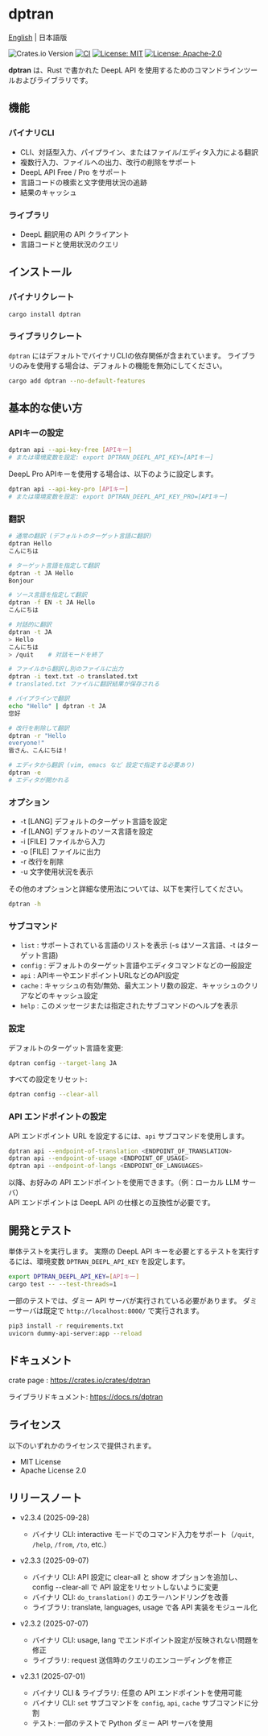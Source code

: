 # dptran

[English](README.md) | 日本語版

![Crates.io Version](https://img.shields.io/crates/v/dptran)
[![CI](https://github.com/yotiosoft/dptran/actions/workflows/rust.yml/badge.svg?branch=main)](https://github.com/yotiosoft/dptran/actions/workflows/rust.yml)
[![License: MIT](https://img.shields.io/badge/License-MIT-blue.svg)](https://opensource.org/licenses/MIT)
[![License: Apache-2.0](https://img.shields.io/badge/License-Apache%202.0-blue.svg)](https://opensource.org/licenses/Apache-2.0)

**dptran** は、Rust で書かれた DeepL API を使用するためのコマンドラインツールおよびライブラリです。

## 機能

### バイナリCLI

- CLI、対話型入力、パイプライン、またはファイル/エディタ入力による翻訳
- 複数行入力、ファイルへの出力、改行の削除をサポート
- DeepL API Free / Pro をサポート
- 言語コードの検索と文字使用状況の追跡
- 結果のキャッシュ

### ライブラリ

- DeepL 翻訳用の API クライアント
- 言語コードと使用状況のクエリ

## インストール

### バイナリクレート

```bash
cargo install dptran
```

### ライブラリクレート

``dptran`` にはデフォルトでバイナリCLIの依存関係が含まれています。
ライブラリのみを使用する場合は、デフォルトの機能を無効にしてください。

```bash
cargo add dptran --no-default-features
```
## 基本的な使い方
### APIキーの設定
```bash
dptran api --api-key-free [APIキー]
# または環境変数を設定: export DPTRAN_DEEPL_API_KEY=[APIキー]
```

DeepL Pro APIキーを使用する場合は、以下のように設定します。

```bash
dptran api --api-key-pro [APIキー]
# または環境変数を設定: export DPTRAN_DEEPL_API_KEY_PRO=[APIキー]
```

### 翻訳
```bash
# 通常の翻訳 (デフォルトのターゲット言語に翻訳)
dptran Hello
こんにちは

# ターゲット言語を指定して翻訳
dptran -t JA Hello
Bonjour

# ソース言語を指定して翻訳
dptran -f EN -t JA Hello
こんにちは

# 対話的に翻訳
dptran -t JA
> Hello
こんにちは
> /quit    # 対話モードを終了

# ファイルから翻訳し別のファイルに出力
dptran -i text.txt -o translated.txt
# translated.txt ファイルに翻訳結果が保存される

# パイプラインで翻訳
echo "Hello" | dptran -t JA
您好

# 改行を削除して翻訳
dptran -r "Hello
everyone!"
皆さん、こんにちは！

# エディタから翻訳 (vim, emacs など 設定で指定する必要あり)
dptran -e
# エディタが開かれる
```

### オプション
- -t [LANG] デフォルトのターゲット言語を設定
- -f [LANG] デフォルトのソース言語を設定
- -i [FILE] ファイルから入力
- -o [FILE] ファイルに出力
- -r 改行を削除
- -u 文字使用状況を表示

その他のオプションと詳細な使用法については、以下を実行してください。
```bash
dptran -h
```

### サブコマンド

- `list`   : サポートされている言語のリストを表示 (-s はソース言語、-t はターゲット言語)
- `config` : デフォルトのターゲット言語やエディタコマンドなどの一般設定
- `api`    : APIキーやエンドポイントURLなどのAPI設定
- `cache`  : キャッシュの有効/無効、最大エントリ数の設定、キャッシュのクリアなどのキャッシュ設定
- `help`   : このメッセージまたは指定されたサブコマンドのヘルプを表示

### 設定
デフォルトのターゲット言語を変更:

```bash
dptran config --target-lang JA
```
すべての設定をリセット:

```bash
dptran config --clear-all
```

### API エンドポイントの設定

API エンドポイント URL を設定するには、`api` サブコマンドを使用します。

```bash
dptran api --endpoint-of-translation <ENDPOINT_OF_TRANSLATION>
dptran api --endpoint-of-usage <ENDPOINT_OF_USAGE>
dptran api --endpoint-of-langs <ENDPOINT_OF_LANGUAGES>
```

以降、お好みの API エンドポイントを使用できます。（例：ローカル LLM サーバ）  
API エンドポイントは DeepL API の仕様との互換性が必要です。

## 開発とテスト
単体テストを実行します。
実際の DeepL API キーを必要とするテストを実行するには、環境変数 `DPTRAN_DEEPL_API_KEY` を設定します。

```bash
export DPTRAN_DEEPL_API_KEY=[APIキー]
cargo test -- --test-threads=1
```

一部のテストでは、ダミー API サーバが実行されている必要があります。
ダミーサーバは既定で `http://localhost:8000/` で実行されます。

```bash
pip3 install -r requirements.txt
uvicorn dummy-api-server:app --reload
```

## ドキュメント
crate page : https://crates.io/crates/dptran

ライブラリドキュメント: https://docs.rs/dptran

## ライセンス
以下のいずれかのライセンスで提供されます。

- MIT License
- Apache License 2.0

## リリースノート

- v2.3.4 (2025-09-28)
  - バイナリ CLI: interactive モードでのコマンド入力をサポート（`/quit`, `/help`, `/from`, `/to`, etc.）

- v2.3.3 (2025-09-07)
  - バイナリ CLI: API 設定に clear-all と show オプションを追加し、config --clear-all で API 設定をリセットしないように変更
  - バイナリ CLI: ``do_translation()`` のエラーハンドリングを改善
  - ライブラリ: translate, languages, usage で各 API 実装をモジュール化

- v2.3.2 (2025-07-07)
  - バイナリ CLI: usage, lang でエンドポイント設定が反映されない問題を修正
  - ライブラリ: request 送信時のクエリのエンコーディングを修正

- v2.3.1 (2025-07-01)
  - バイナリ CLI & ライブラリ: 任意の API エンドポイントを使用可能
  - バイナリ CLI: `set` サブコマンドを `config`, `api`, `cache` サブコマンドに分割
  - テスト: 一部のテストで Python ダミー API サーバを使用
  